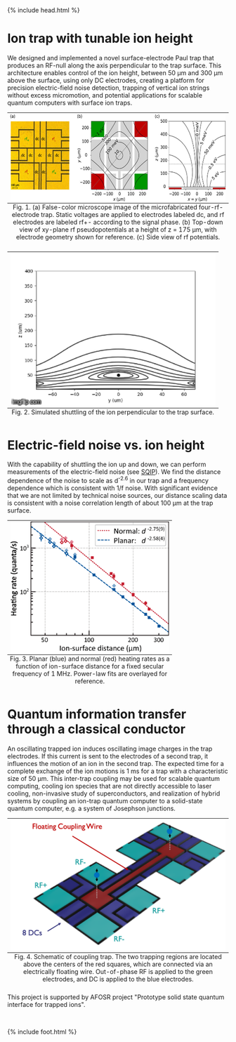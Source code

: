 {% include head.html %}

<div id="mainText">
<!--enter your body content here-->
<h1>Ion trap with tunable ion height</h1>

<p>
	We designed and implemented a novel surface-electrode Paul trap that produces an RF-null along
	the axis perpendicular to the trap surface. This architecture enables control of the ion height,
	between 50 &mu;m and 300 &mu;m above the surface, using only DC electrodes, creating a platform for
	precision electric-field noise detection, trapping of vertical ion strings without excess micromotion,
	and potential applications for scalable quantum computers with surface ion traps.
</p>


<table class="image" align="center">
<caption class="caption" align="bottom" style="caption-side: bottom">
		Fig. 1. (a) False-color microscope image of the microfabricated four-rf-electrode trap.
		Static voltages are applied to electrodes labeled dc, and rf electrodes are labeled rf+-
		according to the signal phase. (b) Top-down view of xy-plane rf pseudopotentials at a
		height of z = 175 &mu;m, with electrode geometry shown for reference.
		(c) Side view of rf potentials.
</caption>
<TR><TD><img src="research/quantum-electronics/SingleTrap.jpeg" alt="" align="center" height="200"></TD></TR>
</table>
	
<table class="image" align="center">
<caption class="caption" align="bottom" style="caption-side: bottom">
		Fig. 2. Simulated shuttling of the ion perpendicular to the trap surface.
</caption>
<TR><TD><img src="research/quantum-electronics/potential_lines.gif" alt="" align="center" height="350"></TD></TR>
</table>


<h1>Electric-field noise vs. ion height</h1>

<p>
	With the capability of shuttling the ion up and down, we can perform measurements of the
	electric-field noise (see <a href="research/quantum-computing/quantum-computing.html">SQIP</a>).
	We find the distance dependence of the noise to scale as d<sup>-2.6</sup> in our trap and a frequency dependence
	which is consistent with 1/f noise. With significant evidence that we are not limited by technical
	noise sources, our distance scaling data is consistent with a noise correlation length of about 100
	&mu;m at the trap surface.
</p>
	
<table class="image" align="center">
<caption class="caption" align="bottom" style="caption-side: bottom">
		Fig. 3. Planar (blue) and normal (red) heating rates as a function of ion-surface distance for a
		fixed secular frequency of 1 MHz. Power-law fits are overlayed for reference.
</caption>
<TR><TD><img src="research/quantum-electronics/DistanceScaling.png" alt="" align="center" height="300"></TD></TR>
</table>

<h1>Quantum information transfer through a classical conductor</h1>

<p>
	An oscillating trapped ion induces oscillating image charges in the trap electrodes. If this current
	is sent to the electrodes of a second trap, it influences the motion of an ion in the second trap.
	The expected time for a complete exchange of the ion motions is 1 ms for a trap with a characteristic
	size of 50 &mu;m. This inter-trap coupling may be used for scalable quantum computing, cooling ion
	species that are not directly accessible to laser cooling, non-invasive study of superconductors,
	and realization of hybrid systems by coupling an ion-trap quantum computer to a solid-state quantum computer,
	e.g. a system of Josephson junctions.
</p>
	
<table class="image" align="center">
<caption class="caption" align="bottom" style="caption-side: bottom">
		Fig. 4. Schematic of coupling trap. The two trapping regions are located above the centers of the red squares,
		which are connected via an electrically floating wire. Out-of-phase RF is applied to the green electrodes,
		and DC is applied to the blue electrodes.
</caption>
<TR><TD><img src="research/quantum-electronics/DoubleTrap.png" alt="" align="center" height="300"></TD></TR>
</table>

<p>
	This project is supported by AFOSR project "Prototype solid state quantum interface for trapped ions".
</p>

<br>
</div>

{% include foot.html %}
